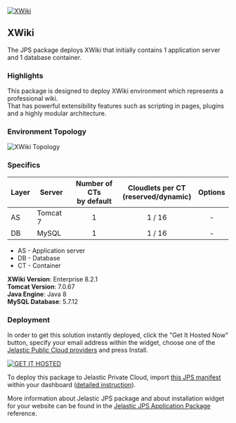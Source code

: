 [![XWiki](../../raw/master/images/xwiki_logo.png)](../../../xwiki)
## XWiki

The JPS package deploys XWiki that initially contains 1 application server and 1 database container.

### Highlights
This package is designed to deploy XWiki environment which represents a professional wiki.<br />That has powerful extensibility features such as scripting in pages, plugins and a highly modular architecture.

### Environment Topology

![XWiki Topology](https://docs.google.com/drawings/d/1lO5ElE4GO9y8BHttAqCfPSVTtwxBPy89g3fi133jzCQ/pub?w=505&h=216)

### Specifics

Layer                |     Server    | Number of CTs <br/> by default | Cloudlets per CT <br/> (reserved/dynamic) | Options
-------------------- | --------------| :----------------------------: | :---------------------------------------: | :-----:
AS                   |   Tomcat 7    |       1                        |           1 / 16                          | -
DB                   |    MySQL      |       1                        |           1 / 16                           | -

* AS - Application server 
* DB - Database 
* CT - Container

**XWiki Version**: Enterprise 8.2.1<br/>
**Tomcat Version**: 7.0.67<br/>
**Java Engine**: Java 8<br/>
**MySQL Database**: 5.7.12

### Deployment

In order to get this solution instantly deployed, click the "Get It Hosted Now" button, specify your email address within the widget, choose one of the [Jelastic Public Cloud providers](https://jelastic.cloud) and press Install.

[![GET IT HOSTED](https://raw.githubusercontent.com/jelastic-jps/jpswiki/master/images/getithosted.png)](https://jelastic.com/install-application/?manifest=https%3A%2F%2Fgithub.com%2Fjelastic-jps%2Fxwiki%2Fraw%2Fmaster%2Fmanifest.jps)

To deploy this package to Jelastic Private Cloud, import [this JPS manifest](../../raw/master/manifest.jps) within your dashboard ([detailed instruction](https://docs.jelastic.com/environment-export-import#import)).

More information about Jelastic JPS package and about installation widget for your website can be found in the [Jelastic JPS Application Package](https://github.com/jelastic-jps/jpswiki/wiki/Jelastic-JPS-Application-Package) reference.
